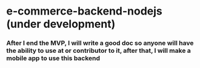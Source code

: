 # e-commerce-backend-nodejs (under development)
### After I end the MVP, I will write a good doc so anyone will have the ability to use at or contributor to it, after that, I will make a mobile app to use this backend

